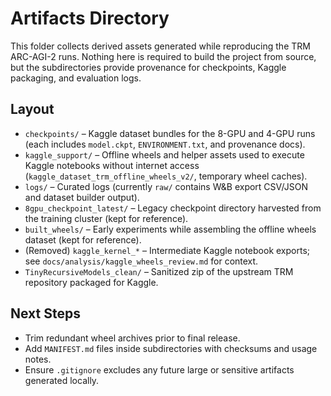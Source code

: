 # Artifacts Directory

This folder collects derived assets generated while reproducing the TRM ARC-AGI-2 runs. Nothing here is required to build the project from source, but the subdirectories provide provenance for checkpoints, Kaggle packaging, and evaluation logs.

## Layout
- `checkpoints/` – Kaggle dataset bundles for the 8-GPU and 4-GPU runs (each includes `model.ckpt`, `ENVIRONMENT.txt`, and provenance docs).
- `kaggle_support/` – Offline wheels and helper assets used to execute Kaggle notebooks without internet access (`kaggle_dataset_trm_offline_wheels_v2/`, temporary wheel caches).
- `logs/` – Curated logs (currently `raw/` contains W&B export CSV/JSON and dataset builder output).
- `8gpu_checkpoint_latest/` – Legacy checkpoint directory harvested from the training cluster (kept for reference).
- `built_wheels/` – Early experiments while assembling the offline wheels dataset (kept for reference).
- (Removed) `kaggle_kernel_*` – Intermediate Kaggle notebook exports; see `docs/analysis/kaggle_wheels_review.md` for context.
- `TinyRecursiveModels_clean/` – Sanitized zip of the upstream TRM repository packaged for Kaggle.

## Next Steps
- Trim redundant wheel archives prior to final release.
- Add `MANIFEST.md` files inside subdirectories with checksums and usage notes.
- Ensure `.gitignore` excludes any future large or sensitive artifacts generated locally.
